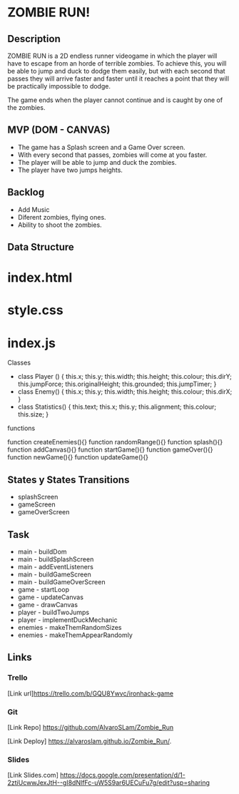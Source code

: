 # ZOMBIE RUN!

## Description

ZOMBIE RUN is a 2D endless runner videogame in which the player will have to escape from an horde of terrible zombies. To achieve this, you will be able to jump and duck to dodge them easily, but with each second that passes they will arrive faster and faster until it reaches a point that they will be practically impossible to dodge.

The game ends when the player cannot continue and is caught by one of the zombies.

## MVP (DOM - CANVAS)

- The game has a Splash screen and a Game Over screen.
- With every second that passes, zombies will come at you faster.
- The player will be able to jump and duck the zombies.
- The player have two jumps heights.


## Backlog

- Add Music
- Diferent zombies, flying ones.
- Ability to shoot the zombies.

## Data Structure

# index.html
# style.css
# index.js

Classes
- class Player () {
    this.x;
    this.y;
    this.width;
    this.height;
    this.colour; 
    this.dirY;
    this.jumpForce; 
    this.originalHeight;
    this.grounded;
    this.jumpTimer;
}
- class Enemy() {
    this.x;
    this.y;
    this.width;
    this.height;
    this.colour;
    this.dirX;
}
- class Statistics() {
    this.text;
    this.x;
    this.y;
    this.alignment;
    this.colour;
    this.size;
}

functions

function createEnemies(){}
function randomRange(){}
function splash(){}
function addCanvas(){}
function startGame(){}
function gameOver(){}
function newGame(){}
function updateGame(){}
 


## States y States Transitions

- splashScreen
- gameScreen
- gameOverScreen

## Task

- main - buildDom
- main - buildSplashScreen
- main - addEventListeners
- main - buildGameScreen
- main - buildGameOverScreen
- game - startLoop
- game - updateCanvas
- game - drawCanvas
- player - buildTwoJumps
- player - implementDuckMechanic
- enemies - makeThemRandomSizes
- enemies - makeThemAppearRandomly


## Links

### Trello
[Link url]https://trello.com/b/GQU8Ywvc/ironhack-game

### Git
[Link Repo] https://github.com/AlvaroSLam/Zombie_Run

[Link Deploy] https://alvaroslam.github.io/Zombie_Run/.


### Slides
[Link Slides.com] https://docs.google.com/presentation/d/1-2ztiUcwwJexJtH--gI8dNlfFc-uW5S9ar6UECuFu7g/edit?usp=sharing